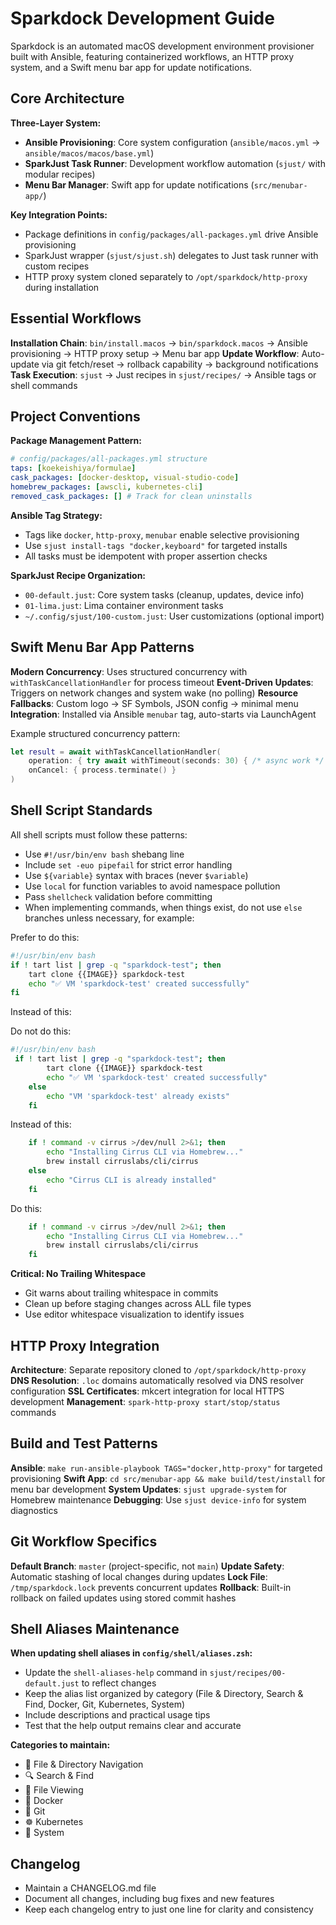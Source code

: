 # Sparkdock Development Guide

Sparkdock is an automated macOS development environment provisioner built with Ansible, featuring containerized workflows, an HTTP proxy system, and a Swift menu bar app for update notifications.

## Core Architecture

**Three-Layer System:**

- **Ansible Provisioning**: Core system configuration (`ansible/macos.yml` → `ansible/macos/macos/base.yml`)
- **SparkJust Task Runner**: Development workflow automation (`sjust/` with modular recipes)
- **Menu Bar Manager**: Swift app for update notifications (`src/menubar-app/`)

**Key Integration Points:**

- Package definitions in `config/packages/all-packages.yml` drive Ansible provisioning
- SparkJust wrapper (`sjust/sjust.sh`) delegates to Just task runner with custom recipes
- HTTP proxy system cloned separately to `/opt/sparkdock/http-proxy` during installation

## Essential Workflows

**Installation Chain**: `bin/install.macos` → `bin/sparkdock.macos` → Ansible provisioning → HTTP proxy setup → Menu bar app
**Update Workflow**: Auto-update via git fetch/reset → rollback capability → background notifications
**Task Execution**: `sjust` → Just recipes in `sjust/recipes/` → Ansible tags or shell commands

## Project Conventions

**Package Management Pattern:**

```yaml
# config/packages/all-packages.yml structure
taps: [koekeishiya/formulae]
cask_packages: [docker-desktop, visual-studio-code]
homebrew_packages: [awscli, kubernetes-cli]
removed_cask_packages: [] # Track for clean uninstalls
```

**Ansible Tag Strategy:**

- Tags like `docker`, `http-proxy`, `menubar` enable selective provisioning
- Use `sjust install-tags "docker,keyboard"` for targeted installs
- All tasks must be idempotent with proper assertion checks

**SparkJust Recipe Organization:**

- `00-default.just`: Core system tasks (cleanup, updates, device info)
- `01-lima.just`: Lima container environment tasks
- `~/.config/sjust/100-custom.just`: User customizations (optional import)

## Swift Menu Bar App Patterns

**Modern Concurrency**: Uses structured concurrency with `withTaskCancellationHandler` for process timeout
**Event-Driven Updates**: Triggers on network changes and system wake (no polling)
**Resource Fallbacks**: Custom logo → SF Symbols, JSON config → minimal menu
**Integration**: Installed via Ansible `menubar` tag, auto-starts via LaunchAgent

Example structured concurrency pattern:

```swift
let result = await withTaskCancellationHandler(
    operation: { try await withTimeout(seconds: 30) { /* async work */ } },
    onCancel: { process.terminate() }
)
```

## Shell Script Standards

All shell scripts must follow these patterns:

- Use `#!/usr/bin/env bash` shebang line
- Include `set -euo pipefail` for strict error handling
- Use `${variable}` syntax with braces (never `$variable`)
- Use `local` for function variables to avoid namespace pollution
- Pass `shellcheck` validation before committing
- When implementing commands, when things exist, do not use `else` branches unless necessary, for example:

Prefer to do this:

```bash
#!/usr/bin/env bash
if ! tart list | grep -q "sparkdock-test"; then
    tart clone {{IMAGE}} sparkdock-test
    echo "✅ VM 'sparkdock-test' created successfully"
fi
```

Instead of this:

Do not do this:

```bash
#!/usr/bin/env bash
 if ! tart list | grep -q "sparkdock-test"; then
        tart clone {{IMAGE}} sparkdock-test
        echo "✅ VM 'sparkdock-test' created successfully"
    else
        echo "VM 'sparkdock-test' already exists"
    fi
```

Instead of this:

```bash
    if ! command -v cirrus >/dev/null 2>&1; then
        echo "Installing Cirrus CLI via Homebrew..."
        brew install cirruslabs/cli/cirrus
    else
        echo "Cirrus CLI is already installed"
    fi
```

Do this:

```bash
    if ! command -v cirrus >/dev/null 2>&1; then
        echo "Installing Cirrus CLI via Homebrew..."
        brew install cirruslabs/cli/cirrus
    fi
```

**Critical: No Trailing Whitespace**

- Git warns about trailing whitespace in commits
- Clean up before staging changes across ALL file types
- Use editor whitespace visualization to identify issues

## HTTP Proxy Integration

**Architecture**: Separate repository cloned to `/opt/sparkdock/http-proxy`
**DNS Resolution**: `.loc` domains automatically resolved via DNS resolver configuration
**SSL Certificates**: mkcert integration for local HTTPS development
**Management**: `spark-http-proxy start/stop/status` commands

## Build and Test Patterns

**Ansible**: `make run-ansible-playbook TAGS="docker,http-proxy"` for targeted provisioning
**Swift App**: `cd src/menubar-app && make build/test/install` for menu bar development
**System Updates**: `sjust upgrade-system` for Homebrew maintenance
**Debugging**: Use `sjust device-info` for system diagnostics

## Git Workflow Specifics

**Default Branch**: `master` (project-specific, not `main`)
**Update Safety**: Automatic stashing of local changes during updates
**Lock File**: `/tmp/sparkdock.lock` prevents concurrent updates
**Rollback**: Built-in rollback on failed updates using stored commit hashes

## Shell Aliases Maintenance

**When updating shell aliases in `config/shell/aliases.zsh`:**

- Update the `shell-aliases-help` command in `sjust/recipes/00-default.just` to reflect changes
- Keep the alias list organized by category (File & Directory, Search & Find, Docker, Git, Kubernetes, System)
- Include descriptions and practical usage tips
- Test that the help output remains clear and accurate

**Categories to maintain:**
- 📁 File & Directory Navigation
- 🔍 Search & Find
- 📄 File Viewing
- 🐳 Docker
- 🔧 Git
- ☸️  Kubernetes
- 🔧 System

## Changelog

- Maintain a CHANGELOG.md file
- Document all changes, including bug fixes and new features
- Keep each changelog entry to just one line for clarity and consistency
